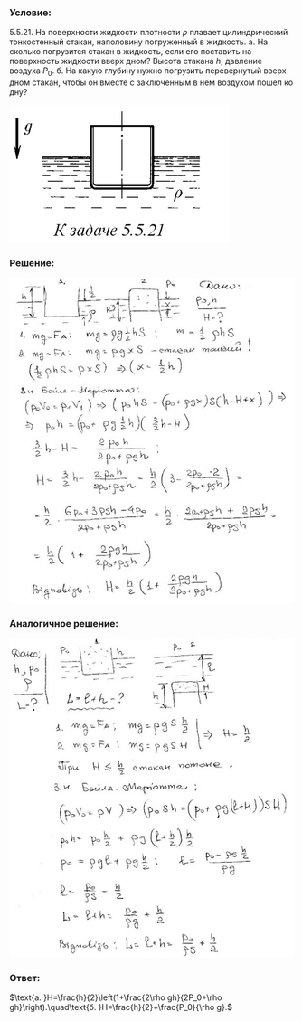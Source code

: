 ###  Условие: 

$5.5.21.$ На поверхности жидкости плотности $\rho$ плавает цилиндрический тонкостенный стакан, наполовину погруженный в жидкость. а. На сколько погрузится стакан в жидкость, если его поставить на поверхность жидкости вверх дном? Высота стакана $h$, давление воздуха $P_0$. б. На какую глубину нужно погрузить перевернутый вверх дном стакан, чтобы он вместе с заключенным в нем воздухом пошел ко дну? 

![|389x244, 51%](../../img/5.5.21/statement.png) 

###  Решение: 

![|560x640, 67%](../../img/5.5.21/1.jpg) 

###  Аналогичное решение: 

![|572x640, 67%](../../img/5.5.21/2.jpg) 

###  Ответ: 

$\text{a. }H=\frac{h}{2}\left(1+\frac{2\rho gh}{2P_0+\rho gh}\right).\quad\text{б. }H=\frac{h}{2}+\frac{P_0}{\rho g}.$ 
